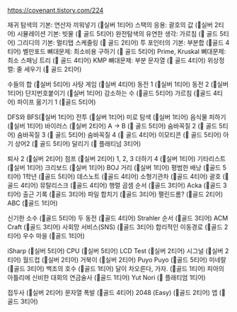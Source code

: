 https://covenant.tistory.com/224

재귀 탐색의 기본: 연산자 끼워넣기 (🥈실버 1티어)
스택의 응용: 괄호의 값 (🥈실버 2티어)
시뮬레이션 기본: 빗물 (🥇 골드 5티어)
완전탐색의 유연한 생각: 가르침 (🥇 골드 5티어)
그리디의 기본: 멀티탭 스케줄링 (🥇 골드 2티어)
투 포인터의 기본: 부분합 (🥇골드 4티어)
벨만포드 뼈대문제: 최소비용 구하기 (🥇 골드 5티어)
Prime, Kruskal 뼈대문제: 최소 스패닝 트리 (🥇 골드 4티어)
KMP 뼈대문제: 부분 문자열 (🥇 골드 4티어)
위상정렬: 줄 세우기 (🥇 골드 2티어)

수들의 합 (🥈실버 5티어)
사탕 게임 (🥈실버 4티어)
동전 1 (🥈실버 1티어)
동전 2 (🥈실버 1티어)
단지번호붙이기 (🥈실버 1티어)
감소하는 수 (🥇골드 5티어)
가르침 (🥇골드 4티어)
파이프 옮기기 1 (🥇골드 5티어)

DFS와 BFS(🥈실버 1티어)
전투 (🥈실버 1티어)
미로 탐색 (🥈실버 1티어)
음식물 피하기 (🥈실버 1티어)
바이러스 (🥈실버 2티어)
A → B (🥇 골드 5티어)
숨바꼭질 2 (🥇 골드 5티어)
숨바꼭질 3 (🥇 골드 5티어)
숨바꼭질 4 (🥇 골드 4티어)
이모티콘 (🥇 골드 5티어)
아기 상어2 (🥇 골드 5티어)
달리기 (🏅 플래티넘 3티어)

퇴사 2 (🥈실버 2티어)
점프 (🥈실버 2티어)
1, 2, 3 더하기 4 (🥈실버 1티어)
기타리스트 (🥈실버 1티어)
크리보드 (🥈실버 1티어)
BOJ 거리 (🥈실버 1티어)
평범한 배낭 (🥇골드 5티어)
1학년 (🥇골드 5티어)
데스노트 (🥇골드 4티어)
소형기관차 (🥇골드 4티어)
괄호 (🥇골드 4티어)
뮤탈리스크 (🥇골드 4티어)
행렬 곱셈 순서 (🥇골드 3티어)
Acka (🥇골드 3티어)
출근 기록 (🥇골드 3티어)
파일 합치기 (🥇골드 3티어)
팰린드롬? (🥇골드 2티어)
ABC (🥇골드 1티어)


신기한 소수 (🥇골드 5티어)
두 동전 (🥇골드 4티어)
Strahler 순서 (🥇골드 3티어)
ACM Craft (🥇골드 3티어)
사회망 서비스(SNS) (🥇골드 3티어)
합리적인 이동경로 (🥇골드 2티어)
우수 마을 (🥇골드 1티어)

iSharp (🥈실버 5티어)
CPU (🥈실버 5티어)
LCD Test (🥈실버 2티어)
시그널 (🥈실버 2티어)
월드컵 (🥈실버 2티어)
거북이 (🥈실버 2티어)
Puyo Puyo (🥇골드 5티어)
미네랄 (🥇골드 3티어)
백조의 호수 (🥇골드 1티어)
달이 차오른다, 가자. (🥇골드 1티어)
피아의 아틀리에 신비한 대회의 연금술사 (🥇골드 1티어)
Yut Nori (🏅 플래티엄 1티어)

접두사 (🥈실버 2티어)
문자열 폭발 (🥇골드 4티어)
2048 (Easy) (🥇골드 2티어)
앱 (🥇골드 3티어)
